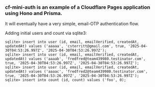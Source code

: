 ### cf-mini-auth is an example of a Cloudflare Pages application using Hono and Prisma.

It will eventually have a very simple, email-OTP authentication flow.

Adding initial users and count via sqlite3:

    sqlite> insert into user (id, email, emailVerified, createdAt, updatedAt) values ('aaaaa', 'csterritt@gmail.com', true, '2025-04-30T04:53:26.997Z', '2025-04-30T04:53:26.997Z');
    sqlite> insert into user (id, email, emailVerified, createdAt, updatedAt) values ('aaaab', 'fredfred@team439980.testinator.com', true, '2025-04-30T04:53:26.997Z', '2025-04-30T04:53:26.997Z');
    sqlite> insert into user (id, email, emailVerified, createdAt, updatedAt) values ('aaaac', 'fredfred2@team439980.testinator.com', true, '2025-04-30T04:53:26.997Z', '2025-04-30T04:53:26.997Z');
    sqlite> insert into count (id, count) values ('foo', 0);
